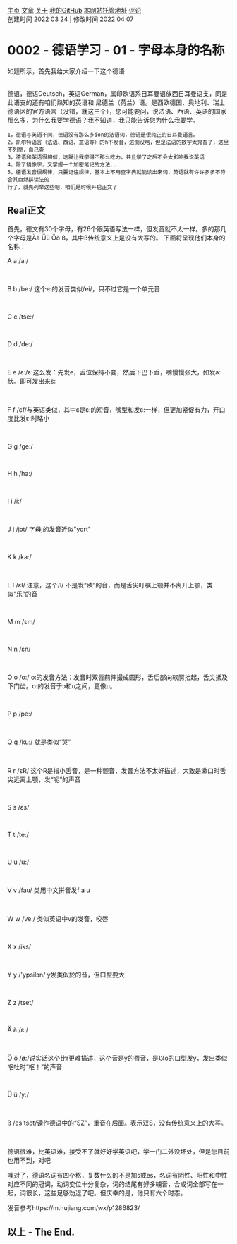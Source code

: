 [主页](https://ganggangxiao.github.io/)
[文章](https://ganggangxiao.github.io/list/)
[关于](https://ganggangxiao.github.io/about/)
[我的GitHub](https://github.com/ganggangxiao/)
[本网站托管地址](https://github.com/ganggangxiao/ganggangxiao.github.io/)
[评论](https://github.com/ganggangxiao/ganggangxiao.github.io/issues)  
创建时间 2022 03 24 | 修改时间 2022 04 07

# **0002 - 德语学习 - 01 - 字母本身的名称**

如题所示，首先我给大家介绍一下这个德语<p><br />
德语，德语Deutsch，英语German，属印欧语系日耳曼语族西日耳曼语支，同是此语支的还有咱们熟知的英语和
尼德兰（荷兰）语。是西欧德国、奥地利、瑞士德语区的官方语言（没错，就这三个），您可能要问，说法语、西语、英语的国家那么多，为什么我要学德语？我不知道，我只能告诉您为什么我要学。

    1，德语与英语不同，德语没有那么多ion的法语词，德语是很纯正的日耳曼语言。
    2，凯尔特语言（法语、西语、意语等）的h不发音，这倒没啥，但是法语的数字太鬼畜了，这里不列举，自己查
    3，德语和英语很相似，这就让我学得不那么吃力，并且学了之后不会太影响我说英语
    4，除了镜像字，又掌握一个加密笔记的方法...
    5，德语发音很规律，只要记住规律，基本上不用查字典就能读出来词，英语就有许许多多不符合其自然拼读法的
    行了，就先列举这些吧，咱们是时候开启正文了

## Real正文
首先，德文有30个字母，有26个跟英语写法一样，但发音就不太一样。多的那几个字母是Ää Üü Öö ß，其中ß传统意义上是没有大写的。
下面将呈现他们本身的名称：
<p>A a /a:/ </p><br />
<p>B b /be:/ 这个e:的发音类似/ei/，只不过它是一个单元音</p><br />
<p>C c /tse:/</p><br />
<p>D d /de:/</p><br />
<p>E e /ɛ:/ɛ:这么发：先发e，舌位保持不变，然后下巴下垂，嘴慢慢张大，如发a:状。即可发出来ε:</p><br />
<p>F f /ɛf/与英语类似，其中ɛ是ɛ:的短音，嘴型和发ε:一样，但更加紧促有力，开口度比发ε:时略小</p><br />
<p>G g /ge:/</p><br />
<p>H h /ha:/</p><br />
<p>I i /i:/</p><br />
<p>J j /jɔt/ 字母j的发音近似"yort"</p><br />
<p>K k /ka:/</p><br />
<p>L l /ɛl/ 注意，这个/l/ 不是发“欧”的音，而是舌尖叮嘱上颚并不离开上颚，类似“乐”的音</p><br />
<p>M m /ɛm/</p><br />
<p>N n /ɛn/</p><br />
<p>O o /o:/ o:的发音方法：发音时双唇前伸撮成圆形，舌后部向软腭抬起，舌尖抵及下门齿。o:的发音于ɔ和u之间，更像u。</p><br />
<p>P p /pe:/</p><br />
<p>Q q /ku:/ 就是类似“哭”</p><br />
<p>R r /ɛR/ 这个R是指小舌音，是一种颤音，发音方法不太好描述，大致是漱口时舌尖远离上颚，发“呃”的声音</p><br />
<p>S s /ɛs/</p><br />
<p>T t /te:/</p><br />
<p>U u /u:/</p><br />
<p>V v /fau/ 类用中文拼音发f a u</p><br />
<p>W w /ve:/ 类似英语中v的发音，咬唇</p><br />
<p>X x /iks/</p><br />
<p>Y y /'ypsilɔn/ y发类似於的音，但口型要大</p><br />
<p>Z z /tset/</p><br />
<p>Ä ä /ɛ:/</p><br />
<p>Ö ö /ø:/说实话这个比r更难描述，这个音是y的唇音，是以o的口型发y，发出类似呕吐时“呕！”的声音</p><br />
<p>Ü ü /y:/</p><br />
<p>ß /es'tset/读作德语中的“SZ”，重音在后面。表示双S，没有传统意义上的大写。</p><br />



<p>德语很难，比英语难，接受不了就好好学英语吧，学一门二外没坏处，但是您目前也用不到，对吧</p>
<p>噢对了，德语名词有四个格，复数什么的不是加s或es，名词有阴性、阳性和中性对应不同的冠词，动词变位十分复杂，词的结尾有好多辅音，合成词全部写在一起，词很长，这些足够劝退了吧。但庆幸的是，他只有六个时态。</p> 
发音参考https://m.hujiang.com/wx/p1286823/

## **以上 - The End.**